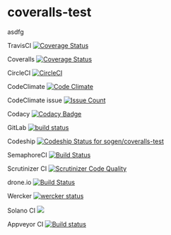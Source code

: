 coveralls-test
==============
asdfg

TravisCI        [![Coverage Status](https://travis-ci.org/sogen/coveralls-test.svg?branch=master)](https://travis-ci.org/sogen/coveralls-test)

Coveralls       [![Coverage Status](https://coveralls.io/repos/github/sogen/coveralls-test/badge.svg?branch=master)](https://coveralls.io/github/sogen/coveralls-test?branch=master)

CircleCI        [![CircleCI](https://circleci.com/gh/sogen/coveralls-test.svg?style=svg)](https://circleci.com/gh/sogen/coveralls-test)


CodeClimate     [![Code Climate](https://codeclimate.com/github/sogen/coveralls-test/badges/gpa.svg)](https://codeclimate.com/github/sogen/coveralls-test)

CodeClimate issue   [![Issue Count](https://codeclimate.com/github/sogen/coveralls-test/badges/issue_count.svg)](https://codeclimate.com/github/sogen/coveralls-test)

Codacy          [![Codacy Badge](https://api.codacy.com/project/badge/Grade/785775ef18c4427fbdf4d6213d2044ab)](https://www.codacy.com/app/genaropaez/coveralls-test?utm_source=github.com&amp;utm_medium=referral&amp;utm_content=sogen/coveralls-test&amp;utm_campaign=Badge_Grade)


GitLab          [![build status](https://gitlab.com/sogen/coveralls-test/badges/master/build.svg)](https://gitlab.com/sogen/coveralls-test/commits/master)


Codeship        [ ![Codeship Status for sogen/coveralls-test](https://codeship.com/projects/bf4c8c50-17ce-0134-846e-2a776fb5d411/status?branch=master)](https://codeship.com/projects/158603)


SemaphoreCI     [![Build Status](https://semaphoreci.com/api/v1/sogen/coveralls-test/branches/master/badge.svg)](https://semaphoreci.com/sogen/coveralls-test)


Scrutinizer CI  [![Scrutinizer Code Quality](https://scrutinizer-ci.com/g/sogen/coveralls-test/badges/quality-score.png?b=master)](https://scrutinizer-ci.com/g/sogen/coveralls-test/?branch=master)


drone.io
[![Build Status](https://drone.io/github.com/sogen/coveralls-test/status.png)](https://drone.io/github.com/sogen/coveralls-test/latest)


Wercker
[![wercker status](https://app.wercker.com/status/35380d57f97d2dda5214c04ac0d86fd8/m "wercker status")](https://app.wercker.com/project/bykey/35380d57f97d2dda5214c04ac0d86fd8)


Solano CI
[![](https://ci.solanolabs.com:443/sogen/coveralls-test/badges/branches/master)](https://ci.solanolabs.com:443/sogen/coveralls-test/suites/480826)


Appveyor CI
[![Build status](https://ci.appveyor.com/api/projects/status/sy4wrm2st4ky58c2?svg=true)](https://ci.appveyor.com/project/sogen/coveralls-test)
